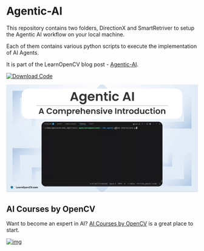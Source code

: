 # Agentic-AI

This repository contains two folders, DirectionX and SmartRetriver to setup the Agentic AI workflow on your local machine. 

Each of them contains various python scripts to execute the implementation of AI Agents. 


It is part of the LearnOpenCV blog post - [Agentic-AI](https://learnopencv.com/agentic-ai/).

[<img src="https://learnopencv.com/wp-content/uploads/2022/07/download-button-e1657285155454.png" alt="Download Code" width="200">](https://www.dropbox.com/scl/fo/k9lwum02fuuqfhywuzi75/ADqA5e_cqgPfOM4DgZ8C_Zc?rlkey=rclcrkj29kbjaa9js54hl169j&st=twu2tupa&dl=1)

![](./Agentic-AI-A-Comprehensive-Introduction.gif)


## AI Courses by OpenCV

Want to become an expert in AI? [AI Courses by OpenCV](https://opencv.org/courses/) is a great place to start.

[![img](https://learnopencv.com/wp-content/uploads/2023/01/AI-Courses-By-OpenCV-Github.png)](https://opencv.org/courses/)